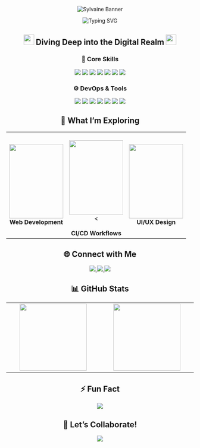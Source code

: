<p align="center">
  <img src="https://github.com/user-attachments/assets/94810f03-ca5d-449c-a183-14250b60c39e" alt="Sylvaine Banner" />
</p>

<div align="center">
  <img src="https://readme-typing-svg.demolab.com?font=Fira+Code&size=32&duration=2800&pause=2000&color=A9FEF7&center=true&vCenter=true&width=940&lines=Hey+there%2C+I'm+Sanjit+Dutta+%F0%9F%91%A8%E2%80%8D%F0%9F%92%BB;Full+Stack+Web+Developer+%7C+DevOps+Explorer+%F0%9F%9A%80;Welcome+to+my+Digital+Playground+%F0%9F%8E%AE" alt="Typing SVG" />
</div>

<h2 align="center">
  <img src="https://media.giphy.com/media/hvRJCLFzcasrR4ia7z/giphy.gif" width="28">
  Diving Deep into the Digital Realm
  <img src="https://media.giphy.com/media/hvRJCLFzcasrR4ia7z/giphy.gif" width="28">
</h2>

<div align="center">
  <h3>🧠 Core Skills</h3>
  <img src="https://img.shields.io/badge/HTML-E34F26?style=for-the-badge&logo=html5&logoColor=white" />
  <img src="https://img.shields.io/badge/CSS-1572B6?style=for-the-badge&logo=css3&logoColor=white" />
  <img src="https://img.shields.io/badge/JavaScript-F7DF1E?style=for-the-badge&logo=javascript&logoColor=black" />
  <img src="https://img.shields.io/badge/React-20232A?style=for-the-badge&logo=react&logoColor=61DAFB" />
  <img src="https://img.shields.io/badge/Node.js-339933?style=for-the-badge&logo=nodedotjs&logoColor=white" />
  <img src="https://img.shields.io/badge/Express.js-404D59?style=for-the-badge" />
  <img src="https://img.shields.io/badge/MongoDB-4EA94B?style=for-the-badge&logo=mongodb&logoColor=white" />
</div>

<div align="center">
  <h3>⚙️ DevOps & Tools</h3>
  <img src="https://img.shields.io/badge/Linux-FCC624?style=for-the-badge&logo=linux&logoColor=black" />
  <img src="https://img.shields.io/badge/Docker-2496ED?style=for-the-badge&logo=docker&logoColor=white" />
  <img src="https://img.shields.io/badge/Git-F05032?style=for-the-badge&logo=git&logoColor=white" />
  <img src="https://img.shields.io/badge/GitHub-181717?style=for-the-badge&logo=github&logoColor=white" />
  <img src="https://img.shields.io/badge/Vercel-000000?style=for-the-badge&logo=vercel&logoColor=white" />
  <img src="https://img.shields.io/badge/Render-46E3B7?style=for-the-badge&logo=render&logoColor=white" />
  <img src="https://img.shields.io/badge/CI%2FCD-blue?style=for-the-badge&logo=githubactions&logoColor=white" />
</div>

<h2 align="center">🧭 What I’m Exploring</h2>

<table align="center">
  <tr>
    <td align="center" width="33%">
      <img src="https://media.giphy.com/media/qgQUggAC3Pfv687qPC/giphy.gif" width="100%" height="200">
      <br><b>Web Development</b>
    </td>
    <td align="center" width="33%">
      <br>
      <img src="https://media.giphy.com/media/kH1DBkPNyZPOk0BxrM/giphy.gif" width="100%" height="200">
      <<br>
      <br><b>CI/CD Workflows</b>
    </td>
    <td align="center" width="33%">
      <img src="https://media.giphy.com/media/IauL6LvGNlT3ffhcqq/giphy.gif" width="100%" height="200">
      <br><b>UI/UX Design</b>
    </td>
  </tr>
</table>


<h2 align="center">🌐 Connect with Me</h2>

<p align="center">
  <a href="https://twitter.com/sanjitxdutta" target="_blank">
    <img src="https://img.shields.io/badge/Twitter-%231DA1F2.svg?&style=for-the-badge&logo=twitter&logoColor=white" />
  </a>
  <a href="mailto:duttasanjit691@gmail.com" target="_blank">
    <img src="https://img.shields.io/badge/Gmail-D14836?style=for-the-badge&logo=gmail&logoColor=white" />
  </a>
  <a href="https://sanjitxdutta.vercel.app/" target="_blank">
    <img src="https://img.shields.io/badge/Portfolio-000000?style=for-the-badge&logo=vercel&logoColor=white" />
  </a>
</p>

<h2 align="center">📊 GitHub Stats</h2>

<table align="center">
  <tr>
    <td align="center" width="33%">
      <img src="https://github-readme-stats.vercel.app/api?username=sanjitxdutta&theme=tokyonight&show_icons=true" height="180"/>
    </td>
    <td align="center" width="33%">
      <img src="https://github-readme-streak-stats.herokuapp.com?user=sanjitxdutta&theme=tokyonight&hide_border=false" height="180">
    </td>
  </tr>
</table>

<h2 align="center">⚡ Fun Fact</h2>

<p align="center">
  <img src="https://readme-typing-svg.demolab.com?font=Fira+Code&pause=1000&color=A9FEF7&center=true&vCenter=true&width=600&lines=I+build+for+the+web+end+to+end...;from+frontend+pixels+to+Dockerized+deployments+%F0%9F%9A%80" />
</p>

<h2 align="center">🎯 Let’s Collaborate!</h2>

<p align="center">
  <img src="https://readme-typing-svg.demolab.com?font=Fira+Code&pause=1000&color=7FFFD4&center=true&vCenter=true&width=600&lines=Open+to+projects%2C+collabs%2C+and+tech+chats!" />
</p>
